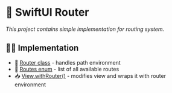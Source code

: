 # 🚏 SwiftUI Router

_This project contains simple implementation for routing system._

## 👨‍💻 Implementation

- 🫸 [Router class](https://github.com/XenoPOMP/swiftui-router-example/tree/main/Milestone%20Grid/Routing) - handles path environment
- 🚏 [Routes enum](https://github.com/XenoPOMP/swiftui-router-example/blob/main/Milestone%20Grid/Routing/Route.swift) - list of all available routes
- 📥 [View.withRouter()](https://github.com/XenoPOMP/swiftui-router-example/blob/main/Milestone%20Grid/Extensions/RoutingExtensions.swift) - modifies view and wraps it with router environment
